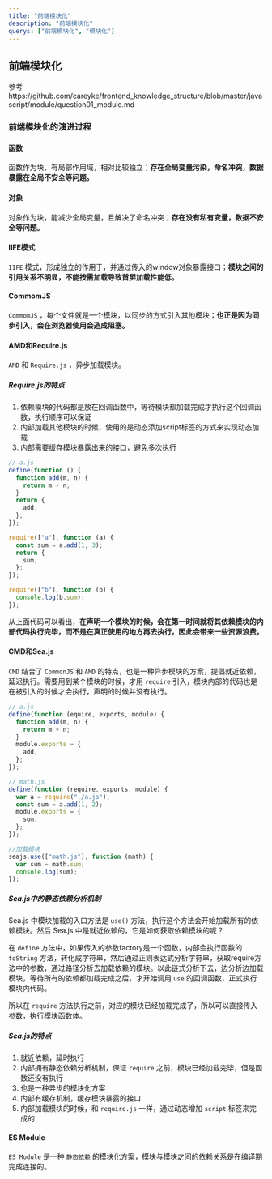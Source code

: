 ```yaml
---
title: "前端模块化"
description: "前端模块化"
querys: ["前端模块化", "模块化"]
---
```


## 前端模块化

参考https://github.com/careyke/frontend_knowledge_structure/blob/master/javascript/module/question01_module.md

### 前端模块化的演进过程

#### 函数

函数作为块，有局部作用域，相对比较独立；**存在全局变量污染，命名冲突，数据暴露在全局不安全等问题。**

#### 对象

对象作为块，能减少全局变量，且解决了命名冲突；**存在没有私有变量，数据不安全等问题。**

#### IIFE模式

`IIFE` 模式，形成独立的作用于，并通过传入的window对象暴露接口；**模块之间的引用关系不明显，不能按需加载导致首屏加载性能低。**

#### CommomJS

`CommomJS` ，每个文件就是一个模块，以同步的方式引入其他模块；**也正是因为同步引入，会在浏览器使用会造成阻塞。**

#### AMD和Require.js

`AMD` 和 `Require.js` ，异步加载模块。

##### Require.js的特点

1. 依赖模块的代码都是放在回调函数中，等待模块都加载完成才执行这个回调函数，执行顺序可以保证
2. 内部加载其他模块的时候，使用的是动态添加script标签的方式来实现动态加载
3. 内部需要缓存模块暴露出来的接口，避免多次执行

```js
// a.js
define(function () {
  function add(m, n) {
    return m + n;
  }
  return {
    add,
  };
});

require(["a"], function (a) {
  const sum = a.add(1, 3);
  return {
    sum,
  };
});

require(["b"], function (b) {
  console.log(b.sum);
});
```

从上面代码可以看出，**在声明一个模块的时候，会在第一时间就将其依赖模块的内部代码执行完毕，而不是在真正使用的地方再去执行，因此会带来一些资源浪费。**

#### CMD和Sea.js

`CMD` 结合了 `CommonJS` 和 `AMD` 的特点，也是一种异步模块的方案，提倡就近依赖，延迟执行。需要用到某个模块的时候，才用 `require` 引入，模块内部的代码也是在被引入的时候才会执行，声明的时候并没有执行。

```js
// a.js
define(function (equire, exports, module) {
  function add(m, n) {
    return m + n;
  }
  module.exports = {
    add,
  };
});

// math.js
define(function (require, exports, module) {
  var a = require("./a.js");
  const sum = a.add(1, 2);
  module.exports = {
    sum,
  };
});

//加载模块
seajs.use(["math.js"], function (math) {
  var sum = math.sum;
  console.log(sum);
});
```

##### Sea.js中的静态依赖分析机制

Sea.js 中模块加载的入口方法是 `use()` 方法，执行这个方法会开始加载所有的依赖模块。然后 Sea.js 中是就近依赖的，它是如何获取依赖模块的呢？

在 `define` 方法中，如果传入的参数factory是一个函数，内部会执行函数的 `toString` 方法，转化成字符串，然后通过正则表达式分析字符串，获取require方法中的参数，通过路径分析去加载依赖的模块。以此链式分析下去，边分析边加载模块，等待所有的依赖都加载完成之后，才开始调用 `use` 的回调函数，正式执行模块内代码。

所以在 `require` 方法执行之前，对应的模块已经加载完成了，所以可以直接传入参数，执行模块函数体。

##### Sea.js的特点

1. 就近依赖，延时执行
2. 内部拥有静态依赖分析机制，保证 `require` 之前，模块已经加载完毕，但是函数还没有执行
3. 也是一种异步的模块化方案
4. 内部有缓存机制，缓存模块暴露的接口
5. 内部加载模块的时候，和 `require.js` 一样，通过动态增加 `script` 标签来完成的

#### ES Module

`ES Module` 是一种 `静态依赖` 的模块化方案，模块与模块之间的依赖关系是在编译期完成连接的。
